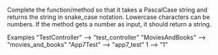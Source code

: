 Complete the function/method so that it takes a PascalCase string and returns the string in snake_case notation. Lowercase characters can be numbers. If the method gets a number as input, it should return a string.

Examples
"TestController"  -->  "test_controller"
"MoviesAndBooks"  -->  "movies_and_books"
"App7Test"        -->  "app7_test"
1                 -->  "1"
